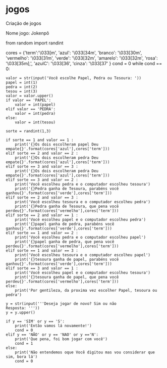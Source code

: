 # jogos
Criação de jogos

Nome jogo: Jokenpô


from random import randint


cores = {'term':'\033[m', 
        'azul': '\033[34m',
        'branco': '\033[30m',
        'vermelho': '\033[31m',
        'verde': '\033[32m',
        'amarelo': '\033[32m',
        'rosa': '\033[35m],',
        'azulC': '\033[36',
        'cinza': '\033[37' }
cond = 0
while cond == 0:
    
    valor = str(input('Você escolhe Papel, Pedra ou Tesoura: '))
    papel = int(1)
    pedra = int(2)
    tesou = int(3)
    valor = valor.upper()
    if valor == 'PAPEL':
        valor = int(papel)
    elif valor == 'PEDRA':
        valor = int(pedra)
    else:
        valor = int(tesou)

    sorte = randint(1,3)

    if sorte == 1 and valor == 1 :
        print('{}Os dois escolheram papel Deu empate{}'.format(cores['azul'],cores['term']))
    elif sorte == 2 and valor == 2 :
        print('{}Os dois escolheram pedra Deu empate{}'.format(cores['azul'],cores['term']))
    elif sorte == 3 and valor == 3 :
        print('{}Os dois escolheram pedra Deu empate{}'.format(cores['azul'],cores['term']))
    elif sorte == 3 and valor == 2 :
        print('Você escolheu pedra e o computador escolheu tesoura')
        print('{}Pedra ganha de Tesoura, parabéns você ganhou{}'.format(cores['verde'],cores['term']))
    elif sorte == 2 and valor == 3 :
        print('Você escolheu tesoura e o computador escolheu pedra')
        print('{}Pedra ganha de Tesoura, que pena você perdeu{}'.format(cores['vermelho'],cores['term']))
    elif sorte == 2 and valor == 1 :
        print('Você escolheu papel e o computador escolheu pedra')
        print('{}papel ganha de pedra, parabéns você ganhou{}'.format(cores['verde'],cores['term']))
    elif sorte == 1 and valor == 2 :
        print('Você escolheu pedra e o computador escolheu papel')
        print('{}papel ganha de pedra, que pena você perdeu{}'.format(cores['vermelho'],cores['term']))
    elif sorte == 1 and valor == 3 :
        print('Você escolheu tesoura e o computador escolheu papel')
        print('{}tesoura ganha de papel, parabéns você ganhou{}'.format(cores['verde'],cores['term']))
    elif sorte == 3 and valor == 1 :
        print('Você escolheu papel e o computador escolheu tesoura')
        print('{}tesoura ganha de papel, que pena você perdeu{}'.format(cores['vermelho'],cores['term']))
    else:
        print('Por gentileza, da proxima vez escolher Papel, tesoura ou pedra')

    y = str(input('''Deseja jogar de novo? Sim ou não
    Resposta: '''))
    y = y.upper()

    if y == 'SIM' or y == 'S':
        print('Então vamos lá novamente!')
        cond = 0
    elif y == 'NÃO' or y == 'NAO' or y =='N':
        print('Que pena, foi bom jogar com você')
        cond = 1
    else:
        print('Não entendemos oque Você digitou mas vou considerar que sim, bora lá')
        cond = 0
